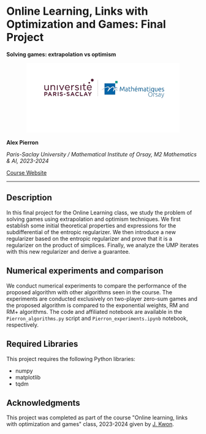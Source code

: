 # Online Learning, Links with Optimization and Games: Final Project

**Solving games: extrapolation vs optimism**

<p align="center">
  <img src="assets/logo_IMO_FAC.png" width="400" alt="Paris-Saclay University / Mathematical Institute of Orsay">
</p>

**Alex Pierron**

*Paris-Saclay University / Mathematical Institute of Orsay, M2 Mathematics & AI, 2023-2024*

[Course Website](https://joon-kwon.github.io/regret-ups/) 

---

## Description

In this final project for the Online Learning class, we study the problem of solving games using extrapolation and optimism techniques. We first establish some initial theoretical properties and expressions for the subdifferential of the entropic regularizer. We then introduce a new regularizer based on the entropic regularizer and prove that it is a regularizer on the product of simplices. Finally, we analyze the UMP iterates with this new regularizer and derive a guarantee.

## Numerical experiments and comparison

We conduct numerical experiments to compare the performance of the proposed algorithm with other algorithms seen in the course. The experiments are conducted exclusively on two-player zero-sum games and the proposed algorithm is compared to the exponential weights, RM and RM+ algorithms. The code and affiliated notebook are available in the `Pierron_algorithms.py` script and `Pierron_experiments.ipynb` notebook, respectively.

## Required Libraries
This project requires the following Python libraries:
- numpy
- matplotlib
- tqdm

## Acknowledgments

This project was completed as part of the course "Online learning, links with optimization and games" class, 2023-2024 given by [J. Kwon](https://joon-kwon.github.io/).
